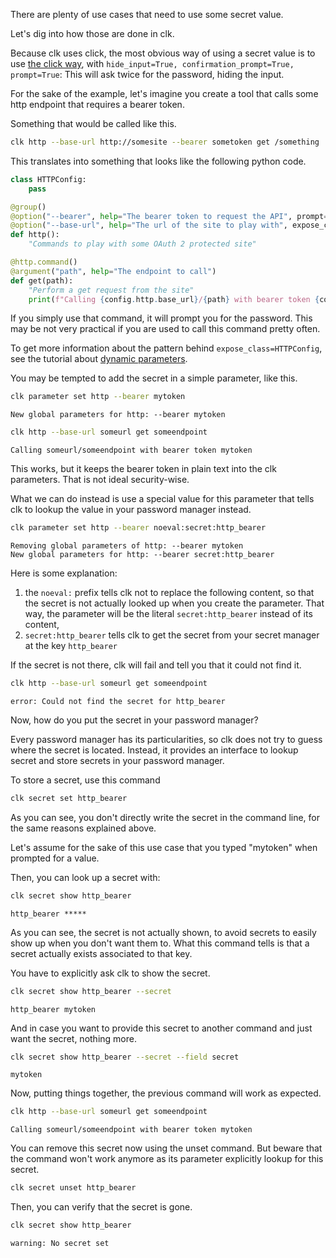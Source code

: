 There are plenty of use cases that need to use some secret value.

Let's dig into how those are done in clk.

Because clk uses click, the most obvious way of using a secret value is to use [the click way](https://click.palletsprojects.com/en/8.1.x/options/#password-prompts), with `hide_input=True, confirmation_prompt=True, prompt=True`: This will ask twice for the password, hiding the input.

For the sake of the example, let's imagine you create a tool that calls some http endpoint that requires a bearer token.

Something that would be called like this.

```bash
clk http --base-url http://somesite --bearer sometoken get /something
```

This translates into something that looks like the following python code.

```python
class HTTPConfig:
    pass

@group()
@option("--bearer", help="The bearer token to request the API", prompt=True, confirmation_prompt=True, hide_input=True, expose_class=HTTPConfig)
@option("--base-url", help="The url of the site to play with", expose_class=HTTPConfig)
def http():
    "Commands to play with some OAuth 2 protected site"

@http.command()
@argument("path", help="The endpoint to call")
def get(path):
    "Perform a get request from the site"
    print(f"Calling {config.http.base_url}/{path} with bearer token {config.http.bearer}")

```

If you simply use that command, it will prompt you for the password. This may be not very practical if you are used to call this command pretty often.

To get more information about the pattern behind `expose_class=HTTPConfig`, see the tutorial about [dynamic parameters](dynamic_parameters_and_exposed_class.md).

You may be tempted to add the secret in a simple parameter, like this.

```bash
clk parameter set http --bearer mytoken
```

    New global parameters for http: --bearer mytoken

```bash
clk http --base-url someurl get someendpoint
```

    Calling someurl/someendpoint with bearer token mytoken

This works, but it keeps the bearer token in plain text into the clk parameters. That is not ideal security-wise.

What we can do instead is use a special value for this parameter that tells clk to lookup the value in your password manager instead.

```bash
clk parameter set http --bearer noeval:secret:http_bearer
```

    Removing global parameters of http: --bearer mytoken
    New global parameters for http: --bearer secret:http_bearer

Here is some explanation:

1.  the `noeval:` prefix tells clk not to replace the following content, so that the secret is not actually looked up when you create the parameter. That way, the parameter will be the literal `secret:http_bearer` instead of its content,
2.  `secret:http_bearer` tells clk to get the secret from your secret manager at the key `http_bearer`

If the secret is not there, clk will fail and tell you that it could not find it.

```bash
clk http --base-url someurl get someendpoint
```

    error: Could not find the secret for http_bearer

Now, how do you put the secret in your password manager?

Every password manager has its particularities, so clk does not try to guess where the secret is located. Instead, it provides an interface to lookup secret and store secrets in your password manager.

To store a secret, use this command

```bash
clk secret set http_bearer
```

As you can see, you don't directly write the secret in the command line, for the same reasons explained above.

Let's assume for the sake of this use case that you typed "mytoken" when prompted for a value.

Then, you can look up a secret with:

```bash
clk secret show http_bearer
```

    http_bearer *****

As you can see, the secret is not actually shown, to avoid secrets to easily show up when you don't want them to. What this command tells is that a secret actually exists associated to that key.

You have to explicitly ask clk to show the secret.

```bash
clk secret show http_bearer --secret
```

    http_bearer mytoken

And in case you want to provide this secret to another command and just want the secret, nothing more.

```bash
clk secret show http_bearer --secret --field secret
```

    mytoken

Now, putting things together, the previous command will work as expected.

```bash
clk http --base-url someurl get someendpoint
```

    Calling someurl/someendpoint with bearer token mytoken

You can remove this secret now using the unset command. But beware that the command won't work anymore as its parameter explicitly lookup for this secret.

```bash
clk secret unset http_bearer
```

Then, you can verify that the secret is gone.

```bash
clk secret show http_bearer
```

    warning: No secret set